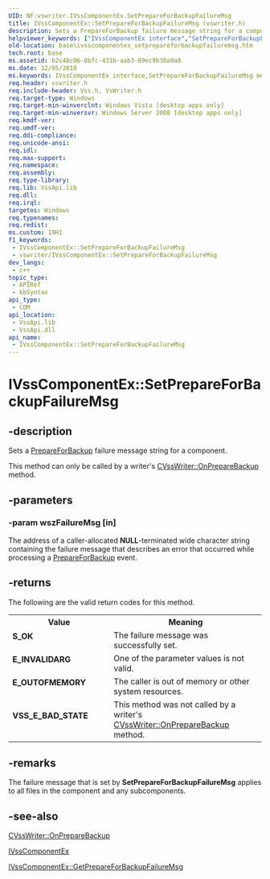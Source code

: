 ```yaml
---
UID: NF:vswriter.IVssComponentEx.SetPrepareForBackupFailureMsg
title: IVssComponentEx::SetPrepareForBackupFailureMsg (vswriter.h)
description: Sets a PrepareForBackup failure message string for a component.
helpviewer_keywords: ["IVssComponentEx interface","SetPrepareForBackupFailureMsg method","IVssComponentEx.SetPrepareForBackupFailureMsg","IVssComponentEx::SetPrepareForBackupFailureMsg","SetPrepareForBackupFailureMsg","SetPrepareForBackupFailureMsg method","SetPrepareForBackupFailureMsg method","IVssComponentEx interface","base.ivsscomponentex_setprepareforbackupfailuremsg","vswriter/IVssComponentEx::SetPrepareForBackupFailureMsg"]
old-location: base\ivsscomponentex_setprepareforbackupfailuremsg.htm
tech.root: base
ms.assetid: b2c48c06-8bfc-431b-aab3-89ec9b30a9a0
ms.date: 12/05/2018
ms.keywords: IVssComponentEx interface,SetPrepareForBackupFailureMsg method, IVssComponentEx.SetPrepareForBackupFailureMsg, IVssComponentEx::SetPrepareForBackupFailureMsg, SetPrepareForBackupFailureMsg, SetPrepareForBackupFailureMsg method, SetPrepareForBackupFailureMsg method,IVssComponentEx interface, base.ivsscomponentex_setprepareforbackupfailuremsg, vswriter/IVssComponentEx::SetPrepareForBackupFailureMsg
req.header: vswriter.h
req.include-header: Vss.h, VsWriter.h
req.target-type: Windows
req.target-min-winverclnt: Windows Vista [desktop apps only]
req.target-min-winversvr: Windows Server 2008 [desktop apps only]
req.kmdf-ver: 
req.umdf-ver: 
req.ddi-compliance: 
req.unicode-ansi: 
req.idl: 
req.max-support: 
req.namespace: 
req.assembly: 
req.type-library: 
req.lib: VssApi.lib
req.dll: 
req.irql: 
targetos: Windows
req.typenames: 
req.redist: 
ms.custom: 19H1
f1_keywords:
 - IVssComponentEx::SetPrepareForBackupFailureMsg
 - vswriter/IVssComponentEx::SetPrepareForBackupFailureMsg
dev_langs:
 - c++
topic_type:
 - APIRef
 - kbSyntax
api_type:
 - COM
api_location:
 - VssApi.lib
 - VssApi.dll
api_name:
 - IVssComponentEx::SetPrepareForBackupFailureMsg
---
```


# IVssComponentEx::SetPrepareForBackupFailureMsg


## -description

Sets a <a href="/windows/desktop/VSS/vssgloss-p">PrepareForBackup</a> failure message string for a component.

This method can only be called by a writer's <a href="/windows/desktop/api/vswriter/nf-vswriter-cvsswriter-onpreparebackup">CVssWriter::OnPrepareBackup</a> method.

## -parameters

### -param wszFailureMsg [in]

The address of a caller-allocated <b>NULL</b>-terminated wide character string containing the failure message that describes an error that occurred 
      while processing a <a href="/windows/desktop/VSS/vssgloss-p">PrepareForBackup</a> 
      event.

## -returns

The following are the valid return codes for this method.

<table>
<tr>
<th>Value</th>
<th>Meaning</th>
</tr>
<tr>
<td width="40%">
<dl>
<dt><b>S_OK</b></dt>
</dl>
</td>
<td width="60%">
The failure message was successfully set.

</td>
</tr>
<tr>
<td width="40%">
<dl>
<dt><b>E_INVALIDARG</b></dt>
</dl>
</td>
<td width="60%">
One of the parameter values is not valid.

</td>
</tr>
<tr>
<td width="40%">
<dl>
<dt><b>E_OUTOFMEMORY</b></dt>
</dl>
</td>
<td width="60%">
The caller is out of memory or other system resources.

</td>
</tr>
<tr>
<td width="40%">
<dl>
<dt><b>VSS_E_BAD_STATE</b></dt>
</dl>
</td>
<td width="60%">
This method was not called by a writer's <a href="/windows/desktop/api/vswriter/nf-vswriter-cvsswriter-onpreparebackup">CVssWriter::OnPrepareBackup</a> method.

</td>
</tr>
</table>

## -remarks

The failure message that is set by 
<b>SetPrepareForBackupFailureMsg</b> applies to all files in the component and any subcomponents.

## -see-also

<a href="/windows/desktop/api/vswriter/nf-vswriter-cvsswriter-onpreparebackup">CVssWriter::OnPrepareBackup</a>



<a href="/windows/desktop/api/vswriter/nl-vswriter-ivsscomponentex">IVssComponentEx</a>



<a href="/windows/desktop/api/vswriter/nf-vswriter-ivsscomponentex-getprepareforbackupfailuremsg">IVssComponentEx::GetPrepareForBackupFailureMsg</a>

